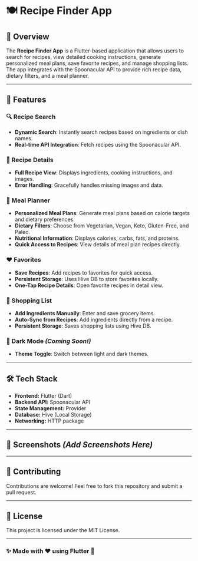 # 🍽️ Recipe Finder App

## 📌 Overview
The **Recipe Finder App** is a Flutter-based application that allows users to search for recipes, view detailed cooking instructions, generate personalized meal plans, save favorite recipes, and manage shopping lists. The app integrates with the Spoonacular API to provide rich recipe data, dietary filters, and a meal planner.

---

## 🚀 Features

### 🔍 Recipe Search
- **Dynamic Search**: Instantly search recipes based on ingredients or dish names.
- **Real-time API Integration**: Fetch recipes using the Spoonacular API.

### 📜 Recipe Details
- **Full Recipe View**: Displays ingredients, cooking instructions, and images.
- **Error Handling**: Gracefully handles missing images and data.

### 🍱 Meal Planner
- **Personalized Meal Plans**: Generate meal plans based on calorie targets and dietary preferences.
- **Dietary Filters**: Choose from Vegetarian, Vegan, Keto, Gluten-Free, and Paleo.
- **Nutritional Information**: Displays calories, carbs, fats, and proteins.
- **Quick Access to Recipes**: View details of meal plan recipes directly.

### ❤️ Favorites
- **Save Recipes**: Add recipes to favorites for quick access.
- **Persistent Storage**: Uses Hive DB to store favorites locally.
- **One-Tap Recipe Details**: Open favorite recipes in detail view.

### 🛒 Shopping List
- **Add Ingredients Manually**: Enter and save grocery items.
- **Auto-Sync from Recipes**: Add ingredients directly from a recipe.
- **Persistent Storage**: Saves shopping lists using Hive DB.

### 🌙 Dark Mode *(Coming Soon!)*
- **Theme Toggle**: Switch between light and dark themes.

---

## 🛠️ Tech Stack
- **Frontend:** Flutter (Dart)
- **Backend API:** Spoonacular API
- **State Management:** Provider
- **Database:** Hive (Local Storage)
- **Networking:** HTTP package


---

## 📱 Screenshots *(Add Screenshots Here)*

---

## 🤝 Contributing
Contributions are welcome! Feel free to fork this repository and submit a pull request.

---

## 📝 License
This project is licensed under the MIT License.

---

### ✨ Made with ❤️ using Flutter 🚀

